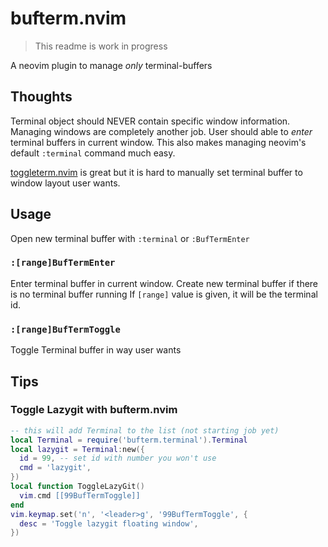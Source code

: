 # bufterm.nvim

> This readme is work in progress

A neovim plugin to manage *only* terminal-buffers

## Thoughts

Terminal object should NEVER contain specific window information.
Managing windows are completely another job.
User should able to *enter* terminal buffers in current window.
This also makes managing neovim's default `:terminal` command much easy.

[toggleterm.nvim](https://github.com/akinsho/toggleterm.nvim) is great but it is hard to manually set terminal buffer to window layout user wants.

## Usage

Open new terminal buffer with `:terminal` or `:BufTermEnter`

### `:[range]BufTermEnter`

Enter terminal buffer in current window.
Create new terminal buffer if there is no terminal buffer running
If `[range]` value is given, it will be the terminal id.

### `:[range]BufTermToggle`

Toggle Terminal buffer in way user wants

## Tips

### Toggle Lazygit with bufterm.nvim

```lua
-- this will add Terminal to the list (not starting job yet)
local Terminal = require('bufterm.terminal').Terminal
local lazygit = Terminal:new({
  id = 99, -- set id with number you won't use
  cmd = 'lazygit',
})
local function ToggleLazyGit()
  vim.cmd [[99BufTermToggle]]
end
vim.keymap.set('n', '<leader>g', '99BufTermToggle', {
  desc = 'Toggle lazygit floating window',
})
```
